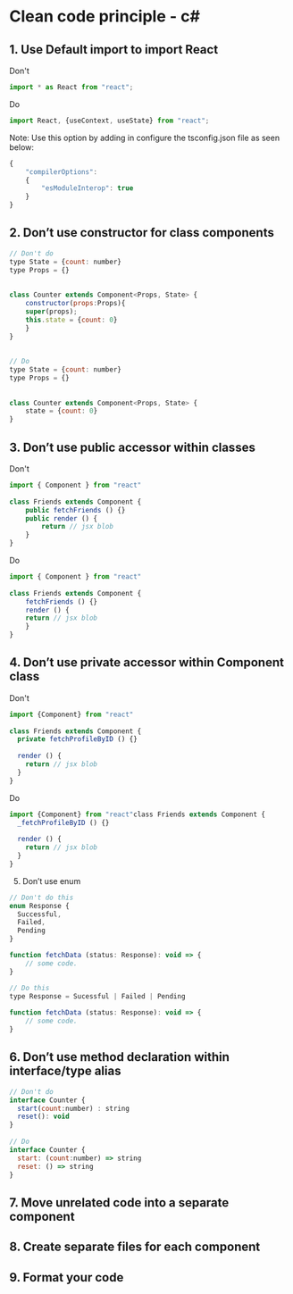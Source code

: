 # Clean code principle - c#

## 1. Use Default import to import React
Don't 
```js
import * as React from "react";
```

Do 
```js
import React, {useContext, useState} from "react";
```

Note: Use this option by adding in configure the tsconfig.json file as seen below:
```js
{
    "compilerOptions":
    {
        "esModuleInterop": true
    }
}
```

## 2. Don’t use constructor for class components
```js
// Don't do
type State = {count: number}
type Props = {}
 
 
class Counter extends Component<Props, State> {
    constructor(props:Props){
    super(props);
    this.state = {count: 0}
    }
}
 
 
// Do
type State = {count: number}
type Props = {}
 
 
class Counter extends Component<Props, State> {
    state = {count: 0}
}
```

## 3. Don’t use public accessor within classes

Don't
```js
import { Component } from "react"
 
class Friends extends Component {
    public fetchFriends () {}
    public render () {
        return // jsx blob
    }
}
```
Do
```js
import { Component } from "react"
 
class Friends extends Component {
    fetchFriends () {}
    render () {
    return // jsx blob
    }
}
```

## 4. Don’t use private accessor within Component class
Don't
```js
import {Component} from "react"
 
class Friends extends Component {
  private fetchProfileByID () {}
   
  render () {
    return // jsx blob
  }
}
```

Do
```js
import {Component} from "react"class Friends extends Component {
  _fetchProfileByID () {}
   
  render () {
    return // jsx blob
  }
}
```

5. Don’t use enum
```js
// Don't do this
enum Response {
  Successful,
  Failed,
  Pending
}

function fetchData (status: Response): void => {
    // some code.
}

// Do this
type Response = Sucessful | Failed | Pending
 
function fetchData (status: Response): void => {
    // some code.
}
``` 

## 6. Don’t use method declaration within interface/type alias

```js
// Don't do
interface Counter {
  start(count:number) : string
  reset(): void
}
   
// Do
interface Counter {
  start: (count:number) => string
  reset: () => string
}
```

## 7. Move unrelated code into a separate component

## 8. Create separate files for each component

## 9. Format your code

